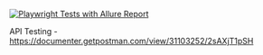 [![Playwright Tests with Allure Report](https://github.com/melv-narrow/automationexercise/actions/workflows/playwrightandallure.yml/badge.svg?branch=master)](https://github.com/melv-narrow/automationexercise/actions/workflows/playwrightandallure.yml)

API Testing - https://documenter.getpostman.com/view/31103252/2sAXjT1pSH
